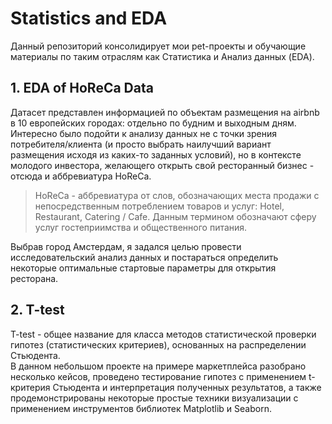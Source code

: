 # Statistics and EDA
Данный репозиторий консолидирует мои pet-проекты и обучающие материалы по таким отраслям как Статистика и Анализ данных (EDA). 

## 1. EDA of HoReCa Data
Датасет представлен информацией по объектам размещения на airbnb в 10 европейских городах: отдельно по будним и выходным дням. Интересно было подойти к анализу данных не с точки зрения потребителя/клиента (и просто выбрать наилучший вариант размещения исходя из каких-то заданных условий), но в контексте молодого инвестора, желающего открыть свой ресторанный бизнес - отсюда и аббревиатура HoReCa.
> HoReCa - аббревиатура от слов, обозначающих места продажи с непосредственным потреблением товаров и услуг: Hotel, Restaurant, Catering / Cafe. Данным термином обозначают сферу услуг гостеприимства и общественного питания.

Выбрав город Амстердам, я задался целью провести исследовательский анализ данных и постараться определить некоторые оптимальные стартовые параметры для открытия ресторана.

## 2. T-test
T-test - общее название для класса методов статистической проверки гипотез (статистических критериев), основанных на распределении Стьюдента.<br>
В данном небольшом проекте на примере маркетплейса разобрано несколько кейсов, проведено тестирование гипотез с применением t-критерия Стьюдента и интерпретация полученных результатов, а также продемонстрированы некоторые простые техники визуализации с применением инструментов библиотек Matplotlib и Seaborn.